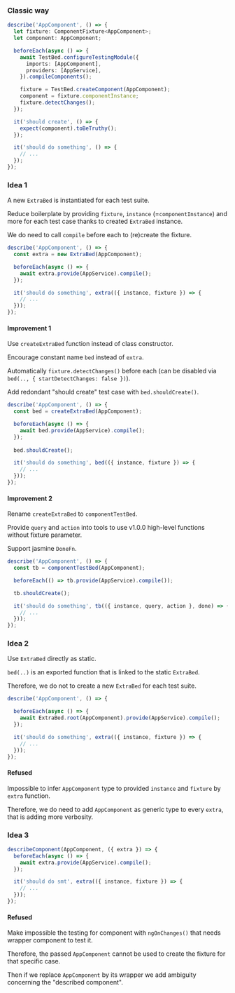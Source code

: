 ### Classic way

```ts
describe('AppComponent', () => {
  let fixture: ComponentFixture<AppComponent>;
  let component: AppComponent;

  beforeEach(async () => {
    await TestBed.configureTestingModule({
      imports: [AppComponent],
      providers: [AppService],
    }).compileComponents();

    fixture = TestBed.createComponent(AppComponent);
    component = fixture.componentInstance;
    fixture.detectChanges();
  });

  it('should create', () => {
    expect(component).toBeTruthy();
  });

  it('should do something', () => {
    // ...
  });
});
```

### Idea 1

A new `ExtraBed` is instantiated for each test suite.

Reduce boilerplate by providing `fixture`, `instance` (=`componentInstance`) and more for each test case thanks to created `ExtraBed` instance.  

We do need to call `compile` before each to (re)create the fixture.

```ts
describe('AppComponent', () => {
  const extra = new ExtraBed(AppComponent);

  beforeEach(async () => {
    await extra.provide(AppService).compile();
  });

  it('should do something', extra(({ instance, fixture }) => {
    // ...
  }));
});
```

#### Improvement 1

Use `createExtraBed` function instead of class constructor.

Encourage constant name `bed` instead of `extra`.

Automatically `fixture.detectChanges()` before each (can be disabled via `bed(.., { startDetectChanges: false })`).

Add redondant "should create" test case with `bed.shouldCreate()`.

```ts
describe('AppComponent', () => {
  const bed = createExtraBed(AppComponent);

  beforeEach(async () => {
    await bed.provide(AppService).compile();
  });
  
  bed.shouldCreate();

  it('should do something', bed(({ instance, fixture }) => {
    // ...
  }));
});
```

#### Improvement 2

Rename `createExtraBed` to `componentTestBed`.

Provide `query` and `action` into tools to use v1.0.0 high-level functions without fixture parameter.

Support jasmine `DoneFn`.

```ts
describe('AppComponent', () => {
  const tb = componentTestBed(AppComponent);

  beforeEach(() => tb.provide(AppService).compile());

  tb.shouldCreate();

  it('should do something', tb(({ instance, query, action }, done) => {
    // ...
  }));
});
```

### Idea 2

Use `ExtraBed` directly as static.

`bed(..)` is an exported function that is linked to the static `ExtraBed`.

Therefore, we do not to create a new `ExtraBed` for each test suite.

```ts
describe('AppComponent', () => {

  beforeEach(async () => {
    await ExtraBed.root(AppComponent).provide(AppService).compile();
  });

  it('should do something', extra(({ instance, fixture }) => {
    // ...
  }));
});
```

#### Refused

Impossible to infer `AppComponent` type to provided `instance` and `fixture` by `extra` function. 

Therefore, we do need to add `AppComponent` as generic type to every `extra`, that is adding more verbosity. 

### Idea 3

```ts
describeComponent(AppComponent, ({ extra }) => {
  beforeEach(async () => {
    await extra.provide(AppService).compile();
  });

  it('should do smt', extra(({ instance, fixture }) => {
    // ...
  }));
});
```

#### Refused

Make impossible the testing for component with `ngOnChanges()` that needs wrapper component to test it.

Therefore, the passed `AppComponent` cannot be used to create the fixture for that specific case.

Then if we replace `AppComponent` by its wrapper we add ambiguity concerning the "described component". 
